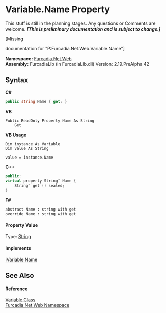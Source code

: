 # Variable.Name Property 
This stuff is still in the planning stages. Any questions or Comments are welcome. _**\[This is preliminary documentation and is subject to change.\]**_

\[Missing <summary> documentation for "P:Furcadia.Net.Web.Variable.Name"\]

**Namespace:**&nbsp;<a href="N_Furcadia_Net_Web">Furcadia.Net.Web</a><br />**Assembly:**&nbsp;FurcadiaLib (in FurcadiaLib.dll) Version: 2.19.PreAlpha 42

## Syntax

**C#**<br />
``` C#
public string Name { get; }
```

**VB**<br />
``` VB
Public ReadOnly Property Name As String
	Get
```

**VB Usage**<br />
``` VB Usage
Dim instance As Variable
Dim value As String

value = instance.Name

```

**C++**<br />
``` C++
public:
virtual property String^ Name {
	String^ get () sealed;
}
```

**F#**<br />
``` F#
abstract Name : string with get
override Name : string with get
```


#### Property Value
Type: <a href="http://msdn2.microsoft.com/en-us/library/s1wwdcbf" target="_blank">String</a>

#### Implements
<a href="P_Furcadia_Net_Web_IVariable_Name">IVariable.Name</a><br />

## See Also


#### Reference
<a href="T_Furcadia_Net_Web_Variable">Variable Class</a><br /><a href="N_Furcadia_Net_Web">Furcadia.Net.Web Namespace</a><br />